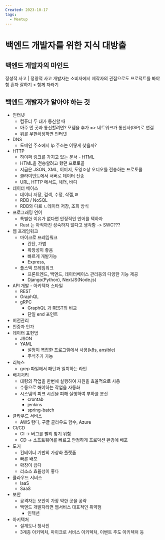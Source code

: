```yaml
---
Created: 2023-10-17
tags:
  - Meetup
---
```

# 백엔드 개발자를 위한 지식 대방출
## 백엔드 개발자의 마인드

정성적 사고 | 정량적 사고
개발자는 소비자에서 제작자의 관점으로도 프로덕트를 봐야 함
혼자 잘하기 < 함께 자라기

## 백엔드 개발자가 알아야 하는 것
- 인터넷
	- 컴퓨터 두 대가 통신할 때
	- 아주 먼 곳과 통신할려면? 모뎀을 추가 => 네트워크가 통신사(ISP)로 연결
	- 위를 무한확장하면 인터넷
- DNS
	- 도메인 주소에서 Ip 주소는 어떻게 찾을까?
- HTTP
	- 하이퍼 링크를 가지고 있는 문서 - HTML
	- HTML을 전송할려고 했던 프로토콜
	- 지금은 JSON, XML, 이미지, 도영ㅇ상 오디오를 전송하는 프로토콜
	- 클라이언트에서 서버로 데이터 전송
	- URL, HTTP 메서드, 헤더, 바디 
- 데이터 베이스
	- 데이터 저장, 검색, 수정, 삭젤,ㄹ 
	- RDB / NoSQL
	- RDB와 다르 ㄴ데이터 저장, 조회 방식
- 프로그래밍 언어
	- 특별한 이유가 없다면 안정적인 언어를 택하자
	- Rust 는 아직까진 성숙하지 않다고 생각함 -> SWC???
- 웹 프레임워크
	- 마이크로 프레임워크
		- 간단, 가볍
		- 확장성이 좋음
		- 빠르게 개발가능
		- Express, 
	- 풀스택 프레임워크
		- 프론트엔드, 백엔드, 데이터베이스 관리등의 다양한 기능 제공
		- Django(Python), NextJS(Node.js)
- API 개발 - 아키텍처 스타일
	- REST
	- GraphQL
	- gRPC
		- GraphQL 과 REST의 비교
		- 단일 end 포인트
- 버전관리
- 인증과 인가
- 데이터 표현법
	- JSON
	- YAML
		- 설정이 복잡한 프로그램에서 사용(k8s, ansible) 
		- 주석추가 가능
- 리눅스
	- grep 파일에서 패턴과 일치하는 라인
- 배치처리
	- 대량의 작업을 한번에 실행하여 자원을 효율적으로 사용
	- 수동으로 해야하는 작업을 자동화
	- 시스템의 피크 시간을 피해 실행하여 부하를 분산
		- crontab
		- jenkins
		- spring-batch
- 클라우드 서비스
	- AWS 람다, 구글 클라우드 함수, Azure
- CI/CD
	- CI -> 버그를 빨리 찾기 위함
	- CD -> 소프트웨어를 빠르고 안정하게 프로덕션 환경에 배포
- 도커
	- 컨테이너 기반의 가상화 플랫폼
	- 빠른 배포
	- 확장이 쉽다
	- 리소스 효율성이 좋다
- 클라우드 서비스
	- IaaS
	- SaaS
- 보안
	- 공격자는 보안이 가장 약한 곳을 공략
	- 백엔드 개발자라면 웹서비스 대표적인 취약점
		- 인젝션
- 아키텍처
	- 설계도나 청사진
	- 3계층 아키텍처, 마이크로 서비스 아키텍처, 이벤트 주도 아키텍처 등

